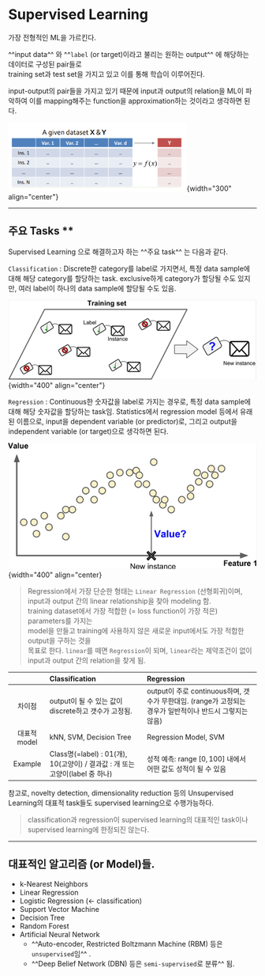 # Supervised Learning

가장 전형적인 ML을 가르킨다. 

^^input data^^ 와 ^^`label` (or target)이라고 불리는 원하는 output^^ 에 해당하는 데이터로 구성된 pair들로   
training set과 test set을 가지고 있고 이를 통해 학습이 이루어진다. 

input-output의 pair들을 가지고 있기 때문에 input과 output의 relation을 ML이 파악하여 이를 mapping해주는 function을 approximation하는 것이라고 생각하면 된다.

![](../img/ch00/supervised.png){width="300" align="center"}

---

## 주요 Tasks **

Supervised Learning 으로 해결하고자 하는 ^^주요 task^^ 는 다음과 같다.

`Classification`
: Discrete한 category를 label로 가지면서, 특정 data sample에 대해 해당 category를 할당하는 task. exclusive하게 category가 할당될 수도 있지만, 여러 label이 하나의 data sample에 할당될 수도 있음.

![](../img/ch00/classification.png){width="400" align="center"}

`Regression`
: Continuous한 숫자값을 label로 가지는 경우로, 특정 data sample에 대해 해당 숫자값을 할당하는 task임. Statistics에서 regression model 등에서 유래된 이름으로, input을 dependent variable (or predictor)로, 그리고 output을 independent variable (or target)으로 생각하면 된다.

![](../img/ch00/regression.png){width="400" align="center}

> Regression에서 가장 단순한 형태는 `Linear Regression` (선형회귀)이며,  
> input과 output 간의 linear relationship을 찾아 modeling 함.  
> training dataset에서 가장 적합한 (= loss function이 가장 적은) parameters를 가지는  
> model을 만들고 training에 사용하지 않은 새로운 input에서도 가장 적합한 output을 구하는 것을  
> 목표로 한다. `linear`를 떼면 `Regression`이 되며, `linear`라는 제약조건이 없이 
> input과 output 간의 relation을 찾게 됨.

| | Classification | Regression |
|:---:|:---|:---|
|차이점 | output이 될 수 있는 값이 discrete하고 갯수가 고정됨. | output이 주로 continuous하며, 갯수가 무한대임. (range가 고정되는 경우가 일반적이나 반드시 그렇지는 않음) |
|대표적 model| kNN, SVM, Decision Tree | Regression Model, SVM |
|Example| Class명(=label) : 01(개), 10(고양이) / 결과값 : 개 또는 고양이(label 중 하나) | 성적 예측: range $[0,100]$ 내에서 어떤 값도 성적이 될 수 있음 |

참고로, novelty detection, dimensionality reduction 등의 Unsupervised Learning의 대표적 task들도 supervised learning으로 수행가능하다.

> classification과 regression이 supervised learning의 대표적인 task이나  supervised learning에 한정되진 않는다.

---

## 대표적인 알고리즘 (or Model)들.

* k-Nearest Neighbors
* Linear Regression
* Logistic Regression (← classification)
* Support Vector Machine
* Decision Tree
* Random Forest
* Artificial Neural Network
    * ^^Auto-encoder, Restricted Boltzmann Machine (RBM) 등은 `unsupervised`임^^ .
    * ^^Deep Belief Network (DBN) 등은 `semi-supervised`로 분류^^ 됨.

